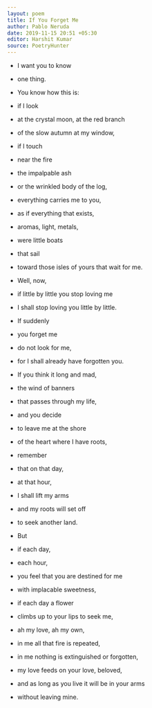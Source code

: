 ```yaml
---
layout: poem
title: If You Forget Me
author: Pablo Neruda
date: 2019-11-15 20:51 +05:30
editor: Harshit Kumar
source: PoetryHunter
---
```


- I want you to know
- one thing.

- You know how this is:
- if I look
- at the crystal moon, at the red branch
- of the slow autumn at my window,
- if I touch
- near the fire
- the impalpable ash
- or the wrinkled body of the log,
- everything carries me to you,
- as if everything that exists,
- aromas, light, metals,
- were little boats
- that sail
- toward those isles of yours that wait for me.

- Well, now,
- if little by little you stop loving me
- I shall stop loving you little by little.

- If suddenly
- you forget me
- do not look for me,
- for I shall already have forgotten you.

- If you think it long and mad,
- the wind of banners
- that passes through my life,
- and you decide
- to leave me at the shore
- of the heart where I have roots,
- remember
- that on that day,
- at that hour,
- I shall lift my arms
- and my roots will set off
- to seek another land.

- But
- if each day,
- each hour,
- you feel that you are destined for me
- with implacable sweetness,
- if each day a flower
- climbs up to your lips to seek me,
- ah my love, ah my own,
- in me all that fire is repeated,
- in me nothing is extinguished or forgotten,
- my love feeds on your love, beloved,
- and as long as you live it will be in your arms
- without leaving mine.

